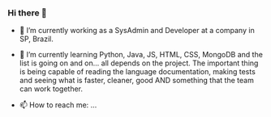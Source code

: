 ### Hi there 👋



- 🔭 I’m currently working as a SysAdmin and Developer at a company in SP, Brazil. 

- 🌱 I’m currently learning Python, Java, JS, HTML, CSS, MongoDB and the list is going on and on... all depends on the project. 
The important thing is being capable of reading the language documentation, making tests and seeing what is faster, cleaner, good AND something that the team can work together.

- 📫 How to reach me: ...

<!--- 👯 I’m looking to collaborate on ... 
- 🤔 I’m looking for help with ...
- 💬 Ask me about ... 

- 😄 Pronouns: ...
- ⚡ Fun fact: ...
-->

